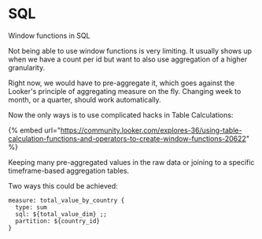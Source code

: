 # SQL

Window functions in SQL

Not being able to use window functions is very limiting. It usually shows up when we have a count per id but want to also use aggregation of a higher granularity.

Right now, we would have to pre-aggregate it, which goes against the Looker's principle of aggregating measure on the fly. Changing week to month, or a quarter, should work automatically.

&#x20;Now the only ways is to use complicated hacks in Table Calculations:

{% embed url="https://community.looker.com/explores-36/using-table-calculation-functions-and-operators-to-create-window-functions-20622" %}

Keeping many pre-aggregated values in the raw data or joining to a specific timeframe-based aggregation tables.

Two ways this could be achieved:

```
measure: total_value_by_country {
  type: sum
  sql: ${total_value_dim} ;;
  partition: ${country_id}
}
```

